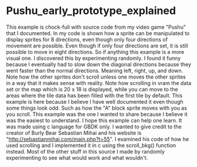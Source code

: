 # Pushu_early_prototype_explained
This example is chock-full with source code from my video game "Pushu" that I documented.
In my code is shown how a sprite can be manipulated to display
sprites for 8 directions, even though only four directions of movement
are possible. Even though if only four directions are set, it is still 
possible to move in eight directions. So if anything this example is a more
visual one. I discovered this by experimenting randomly.
I found it funny because I eventually had to slow down the diagonal 
directions because they went faster than the normal directions. Meaning
left, right, up, and down. Note how the other sprites don't scroll unless 
one moves the other sprites in a way that it makes sense with reality.
Note how scrolling in vram the data set or the map which is 20 x 18 is displayed,
while you can move to the areas where the tile data has been filled with the first tile
by default. This example is here because I believe I have well documented it even though
some things look odd. Such as how the "A" block sprite moves with you as you scroll.
This example was the one I wanted to share because I believe it was the easiest to understand.
I hope this example can help one learn. It was made using c language for GBDK only. I wanted to give credit
to the creator of Burly Bear Sebastian Mihai and his website is "http://sebastianmihai.com/main.php?t=55". 
I examined his code of how he used scrolling and I implemented it in c using the scroll_bkg() function instead.
Most of the other stuff in this source I made by randomly experimenting to see what would work and what wouldn't.
